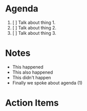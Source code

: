 # Agenda
1. [ ] Talk about thing 1.
2. [ ] Talk about thing 2.
3. [ ] Talk about thing 3.

# Notes
- This happened
- This also happened
- This didn't happen
- Finally we spoke about agenda (1)

# Action Items  